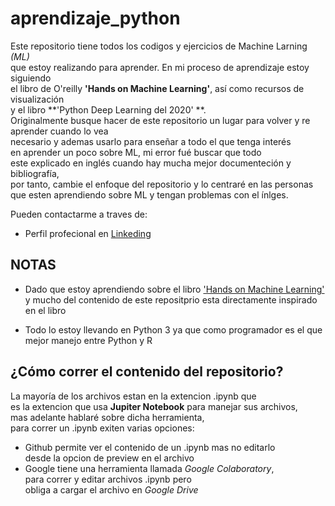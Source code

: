# aprendizaje_python

Este repositorio tiene todos los codigos y ejercicios de Machine Larning *(ML)*  
que estoy realizando para aprender. En mi proceso de aprendizaje estoy siguiendo  
el libro de O'reilly **'Hands on Machine Learning'**, así como recursos de visualización  
y el libro **'Python Deep Learning del 2020' **.  
Originalmente busque hacer de este repositorio un lugar para volver y re aprender cuando lo vea  
necesario y ademas usarlo para enseñar a todo el que tenga interés  
en aprender un poco sobre ML, mi error fué buscar que todo  
este explicado en inglés cuando hay mucha mejor documenteción y bibliografía,  
por tanto, cambie el enfoque del repositorio y lo centraré en las personas   
que esten aprendiendo sobre ML y tengan problemas con el ínlges.

Pueden contactarme a traves de: 
* Perfil profecional en [Linkeding](https://www.linkedin.com/in/cristian-david-gómez-román-5a0067142/edit/about/)

## NOTAS

 * Dado que estoy aprendiendo sobre el libro ['Hands on Machine Learning'](http://shop.oreilly.com/product/0636920142874.do)  
 y mucho del contenido de este repositprio esta directamente inspirado en el libro

 * Todo lo estoy llevando en Python 3 ya que como programador es el que mejor manejo entre Python y R
 
## ¿Cómo correr el contenido del repositorio? 

La mayoría de los archivos estan en la extencion .ipynb que   
es la extencion que usa **Jupiter Notebook** para manejar sus archivos,  
mas adelante hablaré sobre dicha herramienta,  
para correr un .ipynb exiten varias opciones: 

* Github permite ver el contenido de un .ipynb mas no editarlo   
desde la opcion de preview en el archivo
* Google tiene una herramienta llamada *Google Colaboratory*,  
para correr y editar archivos .ipynb pero  
obliga a cargar el archivo en *Google Drive*
